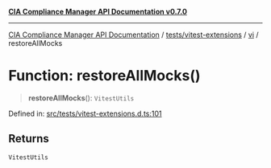 [**CIA Compliance Manager API Documentation v0.7.0**](../../../../../README.md)

***

[CIA Compliance Manager API Documentation](../../../../../modules.md) / [tests/vitest-extensions](../../../README.md) / [vi](../README.md) / restoreAllMocks

# Function: restoreAllMocks()

> **restoreAllMocks**(): `VitestUtils`

Defined in: [src/tests/vitest-extensions.d.ts:101](https://github.com/Hack23/cia-compliance-manager/blob/a904e43458f81faf7066f9da9fc149cc9f6e236d/src/tests/vitest-extensions.d.ts#L101)

## Returns

`VitestUtils`
